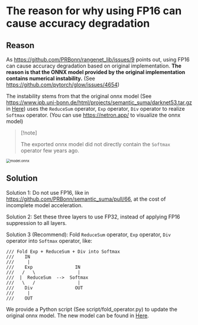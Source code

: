 # The reason for why using FP16 can cause accuracy degradation

## Reason

As https://github.com/PRBonn/rangenet_lib/issues/9 points out, using FP16 can cause accuracy degradation based on original implementation. **The reason is that the ONNX model provided by the original implementation contains numerical instability.** (See https://github.com/pytorch/glow/issues/4654)

The instability stems from that the original onnx model (See https://www.ipb.uni-bonn.de/html/projects/semantic_suma/darknet53.tar.gz in [Here](https://github.com/PRBonn/rangenet_lib?tab=readme-ov-file#run-the-demo)) uses the `ReduceSum` operator, `Exp` operator, `Div` operator to realize `Softmax` operator. (You can use https://netron.app/ to visualize the onnx model) 

>  [!note]
>
> The exported onnx model did not directly contain the `Softmax` operator few years ago.

<img src="https://natsu-akatsuki.oss-cn-guangzhou.aliyuncs.com/img/model.onnx.png" alt="model.onnx" style="zoom:67%;" />

## Solution

Solution 1: Do not use FP16, like in https://github.com/PRBonn/semantic_suma/pull/66, at the cost of incomplete model acceleration.

Solution 2: Set these three layers to use FP32, instead of applying FP16 suppression to all layers.

Solution 3 (Recommend):  Fold `ReduceSum` operator, `Exp` operator, `Div` operator into `Softmax` operator, like:


```plain
/// Fold Exp + ReduceSum + Div into Softmax
///    IN
///     |
///    Exp                IN
///   /   \                |
///  |  ReduceSum  -->  Softmax
///   \   /                |
///    Div                OUT
///     |
///    OUT
```

We provide a Python script (See script/fold_operator.py) to update the original onnx model. The new model can be found in [Here](https://github.com/Natsu-Akatsuki/RangeNet-TensorRT/releases/tag/v0.0.0-alpha).